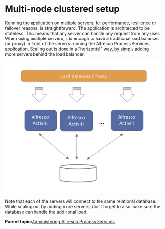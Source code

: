 # Multi-node clustered setup

Running the application on multiple servers, for performance, resilience or failover reasons, is straightforward. The application is architected to be stateless. This means that any server can handle any request from any user. When using multiple servers, it is enough to have a traditional load balancer \(or proxy\) in front of the servers running the Alfresco Process Services application. Scaling out is done in a "horizontal" way, by simply adding more servers behind the load balancer.

![images/multi-node-setup.png](../images/multi-node-setup.png)

Note that each of the servers will connect to the same relational database. While scaling out by adding more servers, don’t forget to also make sure the database can handle the additional load.

**Parent topic:**[Administering Alfresco Process Services](../topics/adminGuide.md)

